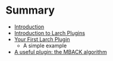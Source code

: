 # Summary

* [Introduction](README.md)
* [Introduction to Larch Plugins](intro/intro.md)
* [Your First Larch Plugin](firstplugin/firstplugin.md)
   * A simple example
* [A useful plugin: the MBACK algorithm](mback/mback.md)

